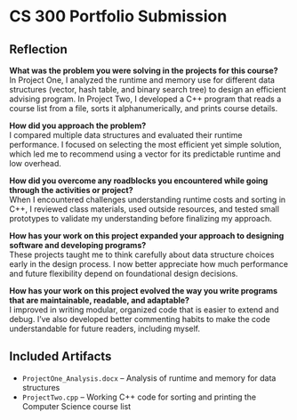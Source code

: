 # CS 300 Portfolio Submission

## Reflection

**What was the problem you were solving in the projects for this course?**  
In Project One, I analyzed the runtime and memory use for different data structures (vector, hash table, and binary search tree) to design an efficient advising program. In Project Two, I developed a C++ program that reads a course list from a file, sorts it alphanumerically, and prints course details.

**How did you approach the problem?**  
I compared multiple data structures and evaluated their runtime performance. I focused on selecting the most efficient yet simple solution, which led me to recommend using a vector for its predictable runtime and low overhead.

**How did you overcome any roadblocks you encountered while going through the activities or project?**  
When I encountered challenges understanding runtime costs and sorting in C++, I reviewed class materials, used outside resources, and tested small prototypes to validate my understanding before finalizing my approach.

**How has your work on this project expanded your approach to designing software and developing programs?**  
These projects taught me to think carefully about data structure choices early in the design process. I now better appreciate how much performance and future flexibility depend on foundational design decisions.

**How has your work on this project evolved the way you write programs that are maintainable, readable, and adaptable?**  
I improved in writing modular, organized code that is easier to extend and debug. I’ve also developed better commenting habits to make the code understandable for future readers, including myself.

## Included Artifacts
- `ProjectOne_Analysis.docx` – Analysis of runtime and memory for data structures
- `ProjectTwo.cpp` – Working C++ code for sorting and printing the Computer Science course list
